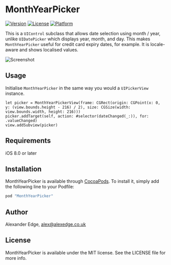 # MonthYearPicker

[![Version](https://img.shields.io/cocoapods/v/MonthYearPicker.svg?style=flat)](http://cocoapods.org/pods/MonthYearPicker)
[![License](https://img.shields.io/cocoapods/l/MonthYearPicker.svg?style=flat)](http://cocoapods.org/pods/MonthYearPicker)
[![Platform](https://img.shields.io/cocoapods/p/MonthYearPicker.svg?style=flat)](http://cocoapods.org/pods/MonthYearPicker)

This is a `UIControl` subclass that allows date selection using month / year, unlike `UIDatePicker` which displays year, month, and day. This makes `MonthYearPicker` useful for credit card expiry dates, for example. It is locale-aware and shows localised values.

![Screenshot](https://raw.githubusercontent.com/alexanderedge/MonthYearPicker/master/screenshot.png)

## Usage

Initialise `MonthYearPicker` in the same way you would a `UIPickerView` instance.

```
let picker = MonthYearPickerView(frame: CGRect(origin: CGPoint(x: 0, y: (view.bounds.height - 216) / 2), size: CGSize(width: view.bounds.width, height: 216)))
picker.addTarget(self, action: #selector(dateChanged(_:)), for: .valueChanged)
view.addSubview(picker)
```

## Requirements

iOS 8.0 or later

## Installation

MonthYearPicker is available through [CocoaPods](http://cocoapods.org). To install
it, simply add the following line to your Podfile:

```ruby
pod "MonthYearPicker"
```

## Author

Alexander Edge, alex@alexedge.co.uk

## License

MonthYearPicker is available under the MIT license. See the LICENSE file for more info.
